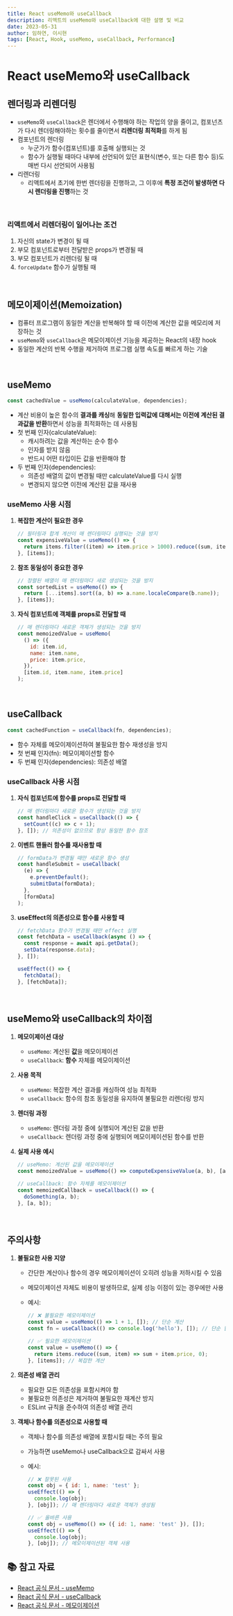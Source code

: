 ```yaml
---
title: React useMemo와 useCallback
description: 리액트의 useMemo와 useCallback에 대한 설명 및 비교
date: 2023-05-31
author: 임하연, 이시현
tags: [React, Hook, useMemo, useCallback, Performance]
---
```


# React useMemo와 useCallback

## 렌더링과 리렌더링

- `useMemo`와 `useCallback`은 렌더에서 수행해야 하는 작업의 양을 줄이고, 컴포넌츠가 다시 렌더링해야하는 횟수를 줄이면서 **리렌더링 최적화**를 하게 됨
- 컴포넌트의 렌더링
  - 누군가가 함수(컴포넌트)를 호출해 실행되는 것
  - 함수가 실행될 때마다 내부에 선언되어 있던 표현식(변수, 또는 다른 함수 등)도 매번 다시 선언되어 사용됨
- 리렌더링
  - 리액트에서 초기에 한번 렌더링을 진행하고, 그 이후에 **특정 조건이 발생하면 다시 렌더링을 진행**하는 것

<br>

### 리액트에서 리렌더링이 일어나는 조건

1. 자신의 state가 변경이 될 때
2. 부모 컴포넌트로부터 전달받은 props가 변경될 때
3. 부모 컴포넌트가 리렌더링 될 때
4. `forceUpdate` 함수가 실행될 때

<br>

## 메모이제이션(Memoization)

- 컴퓨터 프로그램이 동일한 계산을 반복해야 할 때 이전에 계산한 값을 메모리에 저장하는 것
- `useMemo`와 `useCallback`은 메모이제이션 기능을 제공하는 React의 내장 hook
- 동일한 계산의 반복 수행을 제거하여 프로그램 실행 속도를 빠르게 하는 기술

<br>

## useMemo

```jsx
const cachedValue = useMemo(calculateValue, dependencies);
```

- 계산 비용이 높은 함수의 **결과를 캐싱**해 **동일한 입력값에 대해서는 이전에 계산된 결과값을 반환**하면서 성능을 최적화하는 데 사용됨
- 첫 번째 인자(calculateValue):
  - 캐시하려는 값을 계산하는 순수 함수
  - 인자를 받지 않음
  - 반드시 어떤 타입이든 값을 반환해야 함
- 두 번째 인자(dependencies):
  - 의존성 배열의 값이 변경될 때만 calculateValue를 다시 실행
  - 변경되지 않으면 이전에 계산된 값을 재사용

### useMemo 사용 시점

1. **복잡한 계산이 필요한 경우**

   ```jsx
   // 필터링과 합계 계산이 매 렌더링마다 실행되는 것을 방지
   const expensiveValue = useMemo(() => {
     return items.filter((item) => item.price > 1000).reduce((sum, item) => sum + item.price, 0);
   }, [items]);
   ```

2. **참조 동일성이 중요한 경우**

   ```jsx
   // 정렬된 배열이 매 렌더링마다 새로 생성되는 것을 방지
   const sortedList = useMemo(() => {
     return [...items].sort((a, b) => a.name.localeCompare(b.name));
   }, [items]);
   ```

3. **자식 컴포넌트에 객체를 props로 전달할 때**
   ```jsx
   // 매 렌더링마다 새로운 객체가 생성되는 것을 방지
   const memoizedValue = useMemo(
     () => ({
       id: item.id,
       name: item.name,
       price: item.price,
     }),
     [item.id, item.name, item.price]
   );
   ```

<br>

## useCallback

```jsx
const cachedFunction = useCallback(fn, dependencies);
```

- 함수 자체를 메모이제이션하여 불필요한 함수 재생성을 방지
- 첫 번째 인자(fn): 메모이제이션할 함수
- 두 번째 인자(dependencies): 의존성 배열

### useCallback 사용 시점

1. **자식 컴포넌트에 함수를 props로 전달할 때**

   ```jsx
   // 매 렌더링마다 새로운 함수가 생성되는 것을 방지
   const handleClick = useCallback(() => {
     setCount((c) => c + 1);
   }, []); // 의존성이 없으므로 항상 동일한 함수 참조
   ```

2. **이벤트 핸들러 함수를 재사용할 때**

   ```jsx
   // formData가 변경될 때만 새로운 함수 생성
   const handleSubmit = useCallback(
     (e) => {
       e.preventDefault();
       submitData(formData);
     },
     [formData]
   );
   ```

3. **useEffect의 의존성으로 함수를 사용할 때**

   ```jsx
   // fetchData 함수가 변경될 때만 effect 실행
   const fetchData = useCallback(async () => {
     const response = await api.getData();
     setData(response.data);
   }, []);

   useEffect(() => {
     fetchData();
   }, [fetchData]);
   ```

<br>

## useMemo와 useCallback의 차이점

1. **메모이제이션 대상**

   - `useMemo`: 계산된 **값**을 메모이제이션
   - `useCallback`: **함수** 자체를 메모이제이션

2. **사용 목적**

   - `useMemo`: 복잡한 계산 결과를 캐싱하여 성능 최적화
   - `useCallback`: 함수의 참조 동일성을 유지하여 불필요한 리렌더링 방지

3. **렌더링 과정**

   - `useMemo`: 렌더링 과정 중에 실행되어 계산된 값을 반환
   - `useCallback`: 렌더링 과정 중에 실행되어 메모이제이션된 함수를 반환

4. **실제 사용 예시**

   ```jsx
   // useMemo: 계산된 값을 메모이제이션
   const memoizedValue = useMemo(() => computeExpensiveValue(a, b), [a, b]);

   // useCallback: 함수 자체를 메모이제이션
   const memoizedCallback = useCallback(() => {
     doSomething(a, b);
   }, [a, b]);
   ```

<br>

## 주의사항

1. **불필요한 사용 지양**

   - 간단한 계산이나 함수의 경우 메모이제이션이 오히려 성능을 저하시킬 수 있음
   - 메모이제이션 자체도 비용이 발생하므로, 실제 성능 이점이 있는 경우에만 사용
   - 예시:

     ```jsx
     // ❌ 불필요한 메모이제이션
     const value = useMemo(() => 1 + 1, []); // 단순 계산
     const fn = useCallback(() => console.log('hello'), []); // 단순 함수

     // ✅ 필요한 메모이제이션
     const value = useMemo(() => {
       return items.reduce((sum, item) => sum + item.price, 0);
     }, [items]); // 복잡한 계산
     ```

2. **의존성 배열 관리**

   - 필요한 모든 의존성을 포함시켜야 함
   - 불필요한 의존성은 제거하여 불필요한 재계산 방지
   - ESLint 규칙을 준수하여 의존성 배열 관리

3. **객체나 함수를 의존성으로 사용할 때**

   - 객체나 함수를 의존성 배열에 포함시킬 때는 주의 필요
   - 가능하면 useMemo나 useCallback으로 감싸서 사용
   - 예시:

     ```jsx
     // ❌ 잘못된 사용
     const obj = { id: 1, name: 'test' };
     useEffect(() => {
       console.log(obj);
     }, [obj]); // 매 렌더링마다 새로운 객체가 생성됨

     // ✅ 올바른 사용
     const obj = useMemo(() => ({ id: 1, name: 'test' }), []);
     useEffect(() => {
       console.log(obj);
     }, [obj]); // 메모이제이션된 객체 사용
     ```

## 📚 참고 자료

- [React 공식 문서 - useMemo](https://react.dev/reference/react/useMemo)
- [React 공식 문서 - useCallback](https://react.dev/reference/react/useCallback)
- [React 공식 문서 - 메모이제이션](https://react.dev/learn/memoization)
